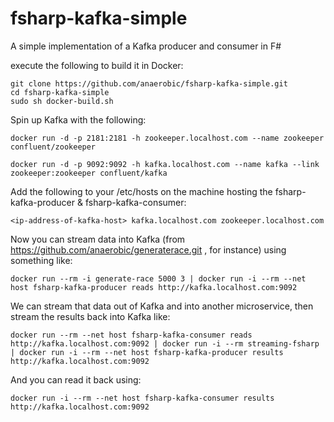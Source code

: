 # fsharp-kafka-simple
A simple implementation of a Kafka producer and consumer in F#

execute the following to build it in Docker:

```shell
git clone https://github.com/anaerobic/fsharp-kafka-simple.git
cd fsharp-kafka-simple
sudo sh docker-build.sh
```

Spin up Kafka with the following:

```shell
docker run -d -p 2181:2181 -h zookeeper.localhost.com --name zookeeper confluent/zookeeper

docker run -d -p 9092:9092 -h kafka.localhost.com --name kafka --link zookeeper:zookeeper confluent/kafka
```

Add the following to your /etc/hosts on the machine hosting the fsharp-kafka-producer & fsharp-kafka-consumer:

```shell
<ip-address-of-kafka-host> kafka.localhost.com zookeeper.localhost.com
```

Now you can stream data into Kafka (from https://github.com/anaerobic/generaterace.git , for instance) using something like:

```shell
docker run --rm -i generate-race 5000 3 | docker run -i --rm --net host fsharp-kafka-producer reads http://kafka.localhost.com:9092
```

We can stream that data out of Kafka and into another microservice, then stream the results back into Kafka like:

```shell
docker run --rm --net host fsharp-kafka-consumer reads http://kafka.localhost.com:9092 | docker run -i --rm streaming-fsharp | docker run -i --rm --net host fsharp-kafka-producer results http://kafka.localhost.com:9092
```

And you can read it back using:

```shell
docker run -i --rm --net host fsharp-kafka-consumer results http://kafka.localhost.com:9092
```
